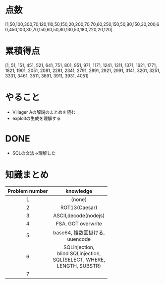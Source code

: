 # 点数
[1,50,100,300,70,120,110,50,150,20,200,70,70,60,250,150,50,80,150,30,200,60,450,100,30,70,150,60,50,80,130,50,180,220,20,120]
# 累積得点
[1, 51, 151, 451, 521, 641, 751, 801, 951, 971, 1171, 1241, 1311, 1371, 1621, 1771, 1821, 1901, 2051, 2081, 2281, 2341, 2791, 2891, 2921, 2991, 3141, 3201, 3251, 3331, 3461, 3511, 3691, 3911, 3931, 4051]
# やること
- Villager Aの解説のまとめを読む
- exploitの生成を理解する

# DONE
- SQLの文法→理解した

# 知識まとめ
|Problem number|knowledge|
|:------------:|:-------:|
|1             |    (none)     |
|2             | ROT13(Caesar)     |
|3             | ASCII,decode(nodejs)  |
|4             | FSA, GOT overwrite |
|5             | base64, 複数回掛ける, <br/>uuencode|
|6             | SQLinjection, <br/>blind SQLinjection, <br/>SQL(SELECT, WHERE, <br/> LENGTH, SUBSTR) |
|7             |  |
